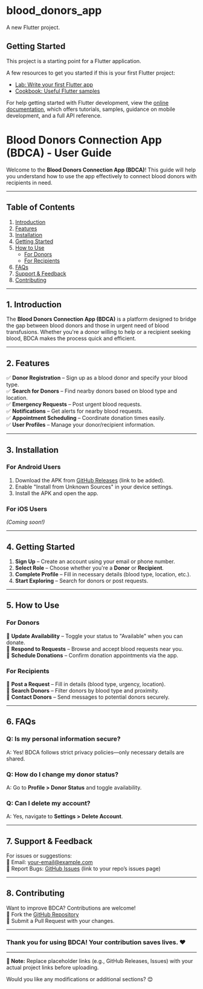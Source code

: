 # blood_donors_app

A new Flutter project.

## Getting Started

This project is a starting point for a Flutter application.

A few resources to get you started if this is your first Flutter project:

- [Lab: Write your first Flutter app](https://docs.flutter.dev/get-started/codelab)
- [Cookbook: Useful Flutter samples](https://docs.flutter.dev/cookbook)

For help getting started with Flutter development, view the
[online documentation](https://docs.flutter.dev/), which offers tutorials,
samples, guidance on mobile development, and a full API reference.
# **Blood Donors Connection App (BDCA) - User Guide**  

Welcome to the **Blood Donors Connection App (BDCA)**! This guide will help you understand how to use the app effectively to connect blood donors with recipients in need.  

---

## **Table of Contents**  
1. [Introduction](#introduction)  
2. [Features](#features)  
3. [Installation](#installation)  
4. [Getting Started](#getting-started)  
5. [How to Use](#how-to-use)  
   - [For Donors](#for-donors)  
   - [For Recipients](#for-recipients)  
6. [FAQs](#faqs)  
7. [Support & Feedback](#support--feedback)  
8. [Contributing](#contributing)  

---

## **1. Introduction**  
The **Blood Donors Connection App (BDCA)** is a platform designed to bridge the gap between blood donors and those in urgent need of blood transfusions. Whether you're a donor willing to help or a recipient seeking blood, BDCA makes the process quick and efficient.  

---

## **2. Features**  
✅ **Donor Registration** – Sign up as a blood donor and specify your blood type.  
✅ **Search for Donors** – Find nearby donors based on blood type and location.  
✅ **Emergency Requests** – Post urgent blood requests.  
✅ **Notifications** – Get alerts for nearby blood requests.  
✅ **Appointment Scheduling** – Coordinate donation times easily.  
✅ **User Profiles** – Manage your donor/recipient information.  

---

## **3. Installation**  
### **For Android Users**  
1. Download the APK from [GitHub Releases](#) (link to be added).  
2. Enable "Install from Unknown Sources" in your device settings.  
3. Install the APK and open the app.  

### **For iOS Users**  
*(Coming soon!)*  

---

## **4. Getting Started**  
1. **Sign Up** – Create an account using your email or phone number.  
2. **Select Role** – Choose whether you're a **Donor** or **Recipient**.  
3. **Complete Profile** – Fill in necessary details (blood type, location, etc.).  
4. **Start Exploring** – Search for donors or post requests.  

---

## **5. How to Use**  
### **For Donors**  
🔹 **Update Availability** – Toggle your status to "Available" when you can donate.  
🔹 **Respond to Requests** – Browse and accept blood requests near you.  
🔹 **Schedule Donations** – Confirm donation appointments via the app.  

### **For Recipients**  
🔹 **Post a Request** – Fill in details (blood type, urgency, location).  
🔹 **Search Donors** – Filter donors by blood type and proximity.  
🔹 **Contact Donors** – Send messages to potential donors securely.  

---

## **6. FAQs**  
### **Q: Is my personal information secure?**  
A: Yes! BDCA follows strict privacy policies—only necessary details are shared.  

### **Q: How do I change my donor status?**  
A: Go to **Profile > Donor Status** and toggle availability.  

### **Q: Can I delete my account?**  
A: Yes, navigate to **Settings > Delete Account**.  

---

## **7. Support & Feedback**  
For issues or suggestions:  
📧 Email: [your-email@example.com](mailto:your-email@example.com)  
🐛 Report Bugs: [GitHub Issues](#) (link to your repo’s issues page)  

---

## **8. Contributing**  
Want to improve BDCA? Contributions are welcome!  
🔹 Fork the [GitHub Repository](#)  
🔹 Submit a Pull Request with your changes.  

---

### **Thank you for using BDCA! Your contribution saves lives.** ❤️  

---

**📌 Note:** Replace placeholder links (e.g., GitHub Releases, Issues) with your actual project links before uploading.  

Would you like any modifications or additional sections? 😊